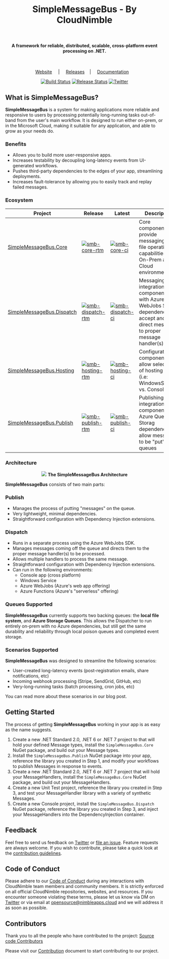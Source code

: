<h1 align="center">SimpleMessageBus - By CloudNimble</h1>
<br>
<h4 align="center">A framework for reliable, distributed, scalable, cross-platform event processing on .NET.</h4>

<div align="center">

<br>

[Website][website-link] &nbsp;&nbsp;&nbsp; | &nbsp;&nbsp;&nbsp; [Releases][release-link] &nbsp;&nbsp;&nbsp;| &nbsp;&nbsp;&nbsp; [Documentation][doc-link] &nbsp;&nbsp;&nbsp;

[![Build Status][devops-rtm-build-img]][devops-rtm-build] [![Release Status][devops-rtm-release-img]][devops-rtm-release] [![Twitter][twitter-img]][twitter-intent]

</div>

## What is SimpleMessageBus?
**SimpleMessageBus** is a system for making applications more reliable and responsive to users by processing potentially long-running tasks out-of-band from
the user's main workflow. It is designed to run either on-prem, or in the Microsoft Cloud, making it suitable for any application, and able to grow as 
your needs do.

### Benefits
 - Allows you to build more user-responsive apps.
 - Increases testability by decoupling long-latency events from UI-generated workflows.
 - Pushes third-party dependencies to the edges of your app, streamlining deployments.
 - Increases fault-tolerance by allowing you to easily track and replay failed messages.


### Ecosystem

| Project | Release | Latest | Description |
|---------|--------|-------------|-------------|
| [SimpleMessageBus.Core][smb-core-nuget]    | [![smb-core-rtm][smb-core-rtm-nuget-img]][smb-core-nuget] | [![smb-core-ci][smb-core-ci-nuget-img]][smb-core-nuget] | Core components to provide messaging and file operations capabilities for On-Prem and Cloud environments.
| [SimpleMessageBus.Dispatch][smb-dispatch-nuget]    | [![smb-dispatch-rtm][smb-dispatch-rtm-nuget-img]][smb-dispatch-nuget] | [![smb-dispatch-ci][smb-dispatch-ci-nuget-img]][smb-dispatch-nuget] | Messaging integration components with Azure WebJobs SDK dependency to accept and direct messages to proper message handler(s).
| [SimpleMessageBus.Hosting][smb-hosting-nuget]    | [![smb-hosting-rtm][smb-hosting-rtm-nuget-img]][smb-hosting-nuget] | [![smb-hosting-ci][smb-hosting-ci-nuget-img]][smb-hosting-nuget] | Configuration components to allow selection of hosting type (i.e: WindowsService vs. Console).
| [SimpleMessageBus.Publish][smb-publish-nuget]    | [![smb-publish-rtm][smb-publish-rtm-nuget-img]][smb-publish-nuget] | [![smb-publish-ci][smb-publish-ci-nuget-img]][smb-publish-nuget] | Publishing integration component with Azure Queue Storag dependency to allow messages to be "put" on queues

### Architecture

<p align="center">
<img src="https://user-images.githubusercontent.com/1657085/54485094-36294e80-4849-11e9-80af-fdc165e60a6d.png">
  <strong>The SimpleMessageBus Architecture</strong>
</p>

**SimpleMessageBus** consists of two main parts: 

### Publish
 - Manages the process of putting "messages" on the queue.
 - Very lightweight, minimal dependencies.
 - Straightforward configuration with Dependency Injection extensions.

### Dispatch
 - Runs in a separate process using the Azure WebJobs SDK.
 - Manages messages coming off the queue and directs them to the proper message handler(s) to be processed.
 - Allows multiple handlers to process the same message.
 - Straightforward configuration with Dependency Injection extensions.
 - Can run in the following environments:
   - Console app (cross platform)
   - Windows Service
   - Azure WebJobs (Azure's web app offering)
   - Azure Functions (Azure's "serverless" offering)

### Queues Supported
**SimpleMessageBus** currently supports two backing queues: the **local file system**, and **Azure Storage Queues**. This allows the Dispatcher to run entirely 
on-prem with no Azure dependencies, but still get the same durability and reliability through local poison queues and completed event storage.

### Scenarios Supported
**SimpleMessageBus** was designed to streamline the following scenarios:
 - User-created long-latency events (post-registration emails, share notifications, etc)
 - Incoming webhook processing (Stripe, SendGrid, GitHub, etc)
 - Very-long-running tasks (batch processing, cron jobs, etc)

You can read more about these scenarios in our blog post.

## Getting Started
The process of getting **SimpleMessageBus** working in your app is as easy as the name suggests.
  1. Create a new .NET Standard 2.0, .NET 6 or .NET 7 project to that will hold your defined Message types, install the `SimpleMessageBus.Core` NuGet package, and build out 
     your Message types.
  2. Install the `SimpleMessageBus.Publish` NuGet package into your app, reference the library you created in Step 1, and modify your workflows to publish 
     Messages in response to events.
  3. Create a new .NET Standard 2.0, .NET 6 or .NET 7 project that will hold your MessageHandlers, install the `SimpleMessageBus.Core` NuGet package, and build out your 
     MessageHandlers.
  4. Create a new Unit Test project, reference the library you created in Step 3, and test your MessageHandler library with a variety of synthetic Messages.
  5. Create a new Console project, install the `SimpleMessageBus.Dispatch` NuGet package, reference the library you created in Step 3, and inject your 
     MessageHandlers into the DependencyInjection container.

## Feedback

Feel free to send us feedback on [Twitter][twitter-link] or [file an issue][issues-link]. Feature requests are always welcome. If you wish to contribute, please take a quick look at the [contribution guidelines](./.github/CONTRIBUTING.md).

## Code of Conduct

Please adhere to our [Code of Conduct](./CODE_OF_CONDUCT.md) during any interactions with 
CloudNimble team members and community members. It is strictly enforced on all official CloudNimble
repositories, websites, and resources. If you encounter someone violating
these terms, please let us know via DM on [Twitter][twitter-link] or via email at opensource@nimbleapps.cloud and we will address it as soon as possible.

## Contributors

Thank you to all the people who have contributed to the project: [Source code Contributors][contri-link]

Please visit our [Contribution](./.github/CONTRIBUTING.md) document to start contributing to our project.


<!-- Base Link References -->

[website-link]: https://nimbleapps.cloud/
[project-link]: https://github.com/CloudNimble/SimpleMessageBus/
[release-link]: https://github.com/CloudNimble/SimpleMessageBus/releases
[doc-link]: https://github.com/CloudNimble/SimpleMessageBus/tree/main/docs
[contri-link]: https://github.com/CloudNimble/SimpleMessageBus/graphs/contributors
[issues-link]: https://github.com/CloudNimble/SimpleMessageBus/issues

[twitter-link]: https://twitter.com/cloud_nimble
[twitter-intent]:https://twitter.com/intent/tweet?via=cloud_nimble&text=Check%20out%20SimpleMessageBus%2C%20the%20framework%20for%20reliable%2C%20distributed%2C%20scalable%2C%20cross-platform%20event%20processing%20on%20.NET.&hashtags=dotnetcore%2Cazure
[twitter-img]:https://img.shields.io/badge/share-on%20twitter-55acee.svg?style=for-the-badge&logo=twitter

<!-- CI/CD Link References -->

[devops-rtm-build]: https://dev.azure.com/cloudnimble/SimpleMessageBus/_build/latest?definitionId=22
[devops-rtm-release]: https://dev.azure.com/cloudnimble/SimpleMessageBus/_release?view=all&definitionId=2

[devops-rtm-build-img]: https://img.shields.io/azure-devops/build/cloudnimble/SimpleMessageBus/22.svg?style=for-the-badge&logo=azuredevops
[devops-rtm-release-img]: https://img.shields.io/azure-devops/release/cloudnimble/202d9877-a3b6-4c67-ae98-768f15eaf6d8/2/2?logo=Azure%20DevOps&style=for-the-badge

<!-- Ecosystem Link References -->

[smb-core-nuget]: https://www.nuget.org/packages/SimpleMessageBus.Core
[smb-dispatch-nuget]: https://www.nuget.org/packages/SimpleMessageBus.Dispatch
[smb-hosting-nuget]: https://www.nuget.org/packages/SimpleMessageBus.Hosting
[smb-publish-nuget]: https://www.nuget.org/packages/SimpleMessageBus.Publish

<!-- Badges -->

[smb-core-rtm-nuget-img]: https://img.shields.io/nuget/v/SimpleMessageBus.Core?label=&logo=NuGet&style=for-the-badge
[smb-dispatch-rtm-nuget-img]: https://img.shields.io/nuget/v/SimpleMessageBus.Dispatch?label=&logo=NuGet&style=for-the-badge
[smb-hosting-rtm-nuget-img]: https://img.shields.io/nuget/v/SimpleMessageBus.Hosting?label=&logo=NuGet&style=for-the-badge
[smb-publish-rtm-nuget-img]: https://img.shields.io/nuget/v/SimpleMessageBus.Publish?label=&logo=NuGet&style=for-the-badge

[smb-core-ci-nuget-img]: https://img.shields.io/nuget/vpre/SimpleMessageBus.Core?label=&logo=NuGet&style=for-the-badge
[smb-dispatch-ci-nuget-img]: https://img.shields.io/nuget/vpre/SimpleMessageBus.Dispatch?label=&logo=NuGet&style=for-the-badge
[smb-hosting-ci-nuget-img]: https://img.shields.io/nuget/vpre/SimpleMessageBus.Hosting?label=&logo=NuGet&style=for-the-badge
[smb-publish-ci-nuget-img]: https://img.shields.io/nuget/vpre/SimpleMessageBus.Publish?label=&logo=NuGet&style=for-the-badge
